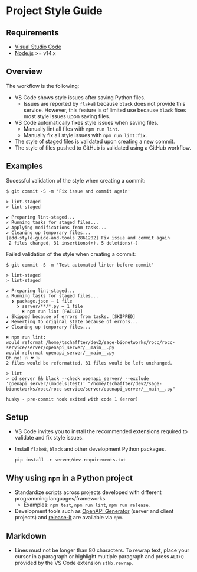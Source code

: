# Project Style Guide

## Requirements

- [Visual Studio Code]
- [Node.js] >= v14.x

## Overview

The workflow is the following:

- VS Code shows style issues after saving Python files.
  - Issues are reported by `flake8` because `black` does not provide this
    service. However, this feature is of limited use because `black` fixes most
    style issues upon saving files.
- VS Code automatically fixes style issues when saving files.
  - Manually lint all files with `npm run lint`.
  - Manually fix all style issues with `npm run lint:fix`.
- The style of staged files is validated upon creating a new commit.
- The style of files pushed to GitHub is validated using a GitHub workflow.

## Examples

Sucessful validation of the style when creating a commit:

```console
$ git commit -S -m 'Fix issue and commit again'

> lint-staged
> lint-staged

✔ Preparing lint-staged...
✔ Running tasks for staged files...
✔ Applying modifications from tasks...
✔ Cleaning up temporary files...
[add-style-guide-and-tools 2861202] Fix issue and commit again
 2 files changed, 31 insertions(+), 5 deletions(-)
```

Failed validation of the style when creating a commit:

```console
$ git commit -S -m 'Test automated linter before commit'

> lint-staged
> lint-staged

✔ Preparing lint-staged...
⚠ Running tasks for staged files...
  ❯ package.json — 1 file
    ❯ server/**/*.py — 1 file
      ✖ npm run lint [FAILED]
↓ Skipped because of errors from tasks. [SKIPPED]
✔ Reverting to original state because of errors...
✔ Cleaning up temporary files...

✖ npm run lint:
would reformat /home/tschaffter/dev2/sage-bionetworks/rocc/rocc-service/server/openapi_server/__main__.py
would reformat openapi_server/__main__.py
Oh no! 💥 💔 💥
2 files would be reformatted, 31 files would be left unchanged.

> lint
> cd server && black --check openapi_server/ --exclude 'openapi_server/(models|test)' "/home/tschaffter/dev2/sage-bionetworks/rocc/rocc-service/server/openapi_server/__main__.py"

husky - pre-commit hook exited with code 1 (error)
```

## Setup

- VS Code invites you to install the recommended extensions required to validate
  and fix style issues.
- Install `flake8`, `black` and other development Python packages.

      pip install -r server/dev-requirements.txt

## Why using `npm` in a Python project

- Standardize scripts across projects developed with different programming
  languages/frameworks.
    - Examples: `npm test`, `npm run lint`, `npm run release`.
- Development tools such as [OpenAPI Generator] (server and client projects) and
  [release-it] are available via `npm`.

## Markdown

- Lines must not be longer than 80 characters. To rewrap text, place your cursor
  in a paragraph or highlight multiple paragraph and press `ALT+Q` provided by
  the VS Code extension `stkb.rewrap`.

<!-- Links -->

[husky]: https://www.npmjs.com/package/husky
[stage-lint]: https://www.npmjs.com/package/lint-staged
[Visual Studio Code]: https://code.visualstudio.com/
[Node.js]: https://nodejs.org/en/
[OpenAPI Generator]: https://www.npmjs.com/package/@openapitools/openapi-generator-cli
[release-it]: https://www.npmjs.com/package/release-it